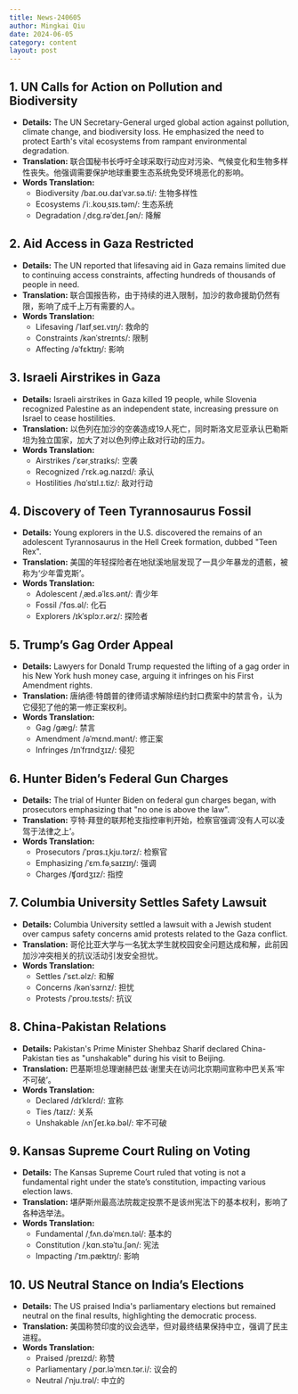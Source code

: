 ```yaml
---
title: News-240605
author: Mingkai Qiu
date: 2024-06-05
category: content
layout: post
---
```


## 1. UN Calls for Action on Pollution and Biodiversity
- **Details:** The UN Secretary-General urged global action against pollution, climate change, and biodiversity loss. He emphasized the need to protect Earth's vital ecosystems from rampant environmental degradation.
- **Translation:**
  联合国秘书长呼吁全球采取行动应对污染、气候变化和生物多样性丧失。他强调需要保护地球重要生态系统免受环境恶化的影响。
- **Words Translation:**
  - Biodiversity /baɪ.oʊ.daɪˈvɜr.sə.ti/: 生物多样性
  - Ecosystems /ˈiː.koʊˌsɪs.təm/: 生态系统
  - Degradation /ˌdɛɡ.rəˈdeɪ.ʃən/: 降解

## 2. Aid Access in Gaza Restricted
- **Details:** The UN reported that lifesaving aid in Gaza remains limited due to continuing access constraints, affecting hundreds of thousands of people in need.
- **Translation:**
  联合国报告称，由于持续的进入限制，加沙的救命援助仍然有限，影响了成千上万有需要的人。
- **Words Translation:**
  - Lifesaving /ˈlaɪfˌseɪ.vɪŋ/: 救命的
  - Constraints /kənˈstreɪnts/: 限制
  - Affecting /əˈfɛktɪŋ/: 影响

## 3. Israeli Airstrikes in Gaza
- **Details:** Israeli airstrikes in Gaza killed 19 people, while Slovenia recognized Palestine as an independent state, increasing pressure on Israel to cease hostilities.
- **Translation:**
  以色列在加沙的空袭造成19人死亡，同时斯洛文尼亚承认巴勒斯坦为独立国家，加大了对以色列停止敌对行动的压力。
- **Words Translation:**
  - Airstrikes /ˈɛərˌstraɪks/: 空袭
  - Recognized /ˈrɛk.əɡ.naɪzd/: 承认
  - Hostilities /hɑˈstɪl.ɪ.tiz/: 敌对行动

## 4. Discovery of Teen Tyrannosaurus Fossil
- **Details:** Young explorers in the U.S. discovered the remains of an adolescent Tyrannosaurus in the Hell Creek formation, dubbed "Teen Rex".
- **Translation:**
  美国的年轻探险者在地狱溪地层发现了一具少年暴龙的遗骸，被称为‘少年雷克斯’。
- **Words Translation:**
  - Adolescent /ˌæd.əˈlɛs.ənt/: 青少年
  - Fossil /ˈfɑs.əl/: 化石
  - Explorers /ɪkˈsplɔːr.ərz/: 探险者

## 5. Trump’s Gag Order Appeal
- **Details:** Lawyers for Donald Trump requested the lifting of a gag order in his New York hush money case, arguing it infringes on his First Amendment rights.
- **Translation:**
  唐纳德·特朗普的律师请求解除纽约封口费案中的禁言令，认为它侵犯了他的第一修正案权利。
- **Words Translation:**
  - Gag /ɡæɡ/: 禁言
  - Amendment /əˈmɛnd.mənt/: 修正案
  - Infringes /ɪnˈfrɪndʒɪz/: 侵犯

## 6. Hunter Biden’s Federal Gun Charges
- **Details:** The trial of Hunter Biden on federal gun charges began, with prosecutors emphasizing that "no one is above the law".
- **Translation:**
  亨特·拜登的联邦枪支指控审判开始，检察官强调‘没有人可以凌驾于法律之上’。
- **Words Translation:**
  - Prosecutors /ˈprɑs.ɪˌkju.tərz/: 检察官
  - Emphasizing /ˈɛm.fəˌsaɪzɪŋ/: 强调
  - Charges /ʧɑrdʒɪz/: 指控

## 7. Columbia University Settles Safety Lawsuit
- **Details:** Columbia University settled a lawsuit with a Jewish student over campus safety concerns amid protests related to the Gaza conflict.
- **Translation:**
  哥伦比亚大学与一名犹太学生就校园安全问题达成和解，此前因加沙冲突相关的抗议活动引发安全担忧。
- **Words Translation:**
  - Settles /ˈsɛt.əlz/: 和解
  - Concerns /kənˈsɜrnz/: 担忧
  - Protests /ˈproʊ.tɛsts/: 抗议

## 8. China-Pakistan Relations
- **Details:** Pakistan's Prime Minister Shehbaz Sharif declared China-Pakistan ties as "unshakable" during his visit to Beijing.
- **Translation:**
  巴基斯坦总理谢赫巴兹·谢里夫在访问北京期间宣称中巴关系‘牢不可破’。
- **Words Translation:**
  - Declared /dɪˈklɛrd/: 宣称
  - Ties /taɪz/: 关系
  - Unshakable /ʌnˈʃeɪ.kə.bəl/: 牢不可破

## 9. Kansas Supreme Court Ruling on Voting
- **Details:** The Kansas Supreme Court ruled that voting is not a fundamental right under the state’s constitution, impacting various election laws.
- **Translation:**
  堪萨斯州最高法院裁定投票不是该州宪法下的基本权利，影响了各种选举法。
- **Words Translation:**
  - Fundamental /ˌfʌn.dəˈmɛn.təl/: 基本的
  - Constitution /ˌkɑn.stəˈtu.ʃən/: 宪法
  - Impacting /ˈɪm.pæktɪŋ/: 影响

## 10. US Neutral Stance on India’s Elections
- **Details:** The US praised India's parliamentary elections but remained neutral on the final results, highlighting the democratic process.
- **Translation:**
  美国称赞印度的议会选举，但对最终结果保持中立，强调了民主进程。
- **Words Translation:**
  - Praised /preɪzd/: 称赞
  - Parliamentary /ˌpɑr.ləˈmɛn.tər.i/: 议会的
  - Neutral /ˈnju.trəl/: 中立的

